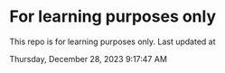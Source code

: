 # For learning purposes only
This repo is for learning purposes only.
Last updated at

Thursday, December 28, 2023 9:17:47 AM

